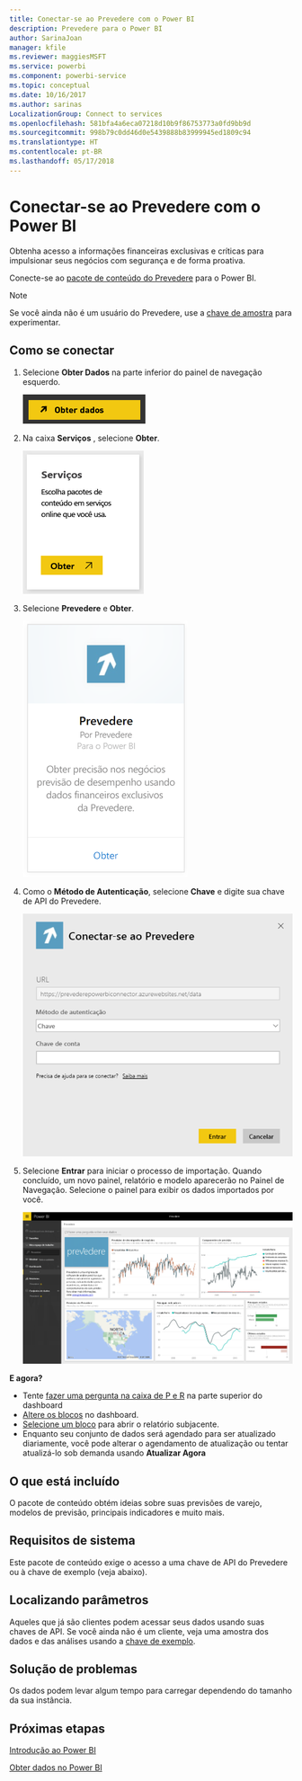 ```yaml
---
title: Conectar-se ao Prevedere com o Power BI
description: Prevedere para o Power BI
author: SarinaJoan
manager: kfile
ms.reviewer: maggiesMSFT
ms.service: powerbi
ms.component: powerbi-service
ms.topic: conceptual
ms.date: 10/16/2017
ms.author: sarinas
LocalizationGroup: Connect to services
ms.openlocfilehash: 581bfa4a6eca07218d10b9f86753773a0fd9bb9d
ms.sourcegitcommit: 998b79c0dd46d0e5439888b83999945ed1809c94
ms.translationtype: HT
ms.contentlocale: pt-BR
ms.lasthandoff: 05/17/2018
---
```

# <a name="connect-to-prevedere-with-power-bi"></a>Conectar-se ao Prevedere com o Power BI
Obtenha acesso a informações financeiras exclusivas e críticas para impulsionar seus negócios com segurança e de forma proativa.

Conecte-se ao [pacote de conteúdo do Prevedere](https://app.powerbi.com/getdata/services/prevedere) para o Power BI.

>[!NOTE]
>Se você ainda não é um usuário do Prevedere, use a [chave de amostra](https://prevederepowerbiconnector.azurewebsites.net/static/learnmore.html) para experimentar.

## <a name="how-to-connect"></a>Como se conectar
1. Selecione **Obter Dados** na parte inferior do painel de navegação esquerdo.
   
   ![](media/service-connect-to-prevedere/getdata.png)
2. Na caixa **Serviços** , selecione **Obter**.
   
   ![](media/service-connect-to-prevedere/services.png)
3. Selecione **Prevedere** e **Obter**.
   
   ![](media/service-connect-to-prevedere/connect.png)
4. Como o **Método de Autenticação**, selecione **Chave** e digite sua chave de API do Prevedere.
   
    ![](media/service-connect-to-prevedere/creds.png)
5. Selecione **Entrar** para iniciar o processo de importação. Quando concluído, um novo painel, relatório e modelo aparecerão no Painel de Navegação. Selecione o painel para exibir os dados importados por você.
   
     ![](media/service-connect-to-prevedere/dashboard.png)

**E agora?**

* Tente [fazer uma pergunta na caixa de P e R](power-bi-q-and-a.md) na parte superior do dashboard
* [Altere os blocos](service-dashboard-edit-tile.md) no dashboard.
* [Selecione um bloco](service-dashboard-tiles.md) para abrir o relatório subjacente.
* Enquanto seu conjunto de dados será agendado para ser atualizado diariamente, você pode alterar o agendamento de atualização ou tentar atualizá-lo sob demanda usando **Atualizar Agora**

## <a name="whats-included"></a>O que está incluído
O pacote de conteúdo obtém ideias sobre suas previsões de varejo, modelos de previsão, principais indicadores e muito mais.

## <a name="system-requirements"></a>Requisitos de sistema
Este pacote de conteúdo exige o acesso a uma chave de API do Prevedere ou à chave de exemplo (veja abaixo).

## <a name="finding-parameters"></a>Localizando parâmetros
<a name="FindingParams"></a>

Aqueles que já são clientes podem acessar seus dados usando suas chaves de API. Se você ainda não é um cliente, veja uma amostra dos dados e das análises usando a [chave de exemplo](https://prevederepowerbiconnector.azurewebsites.net/static/learnmore.html).

## <a name="troubleshooting"></a>Solução de problemas
Os dados podem levar algum tempo para carregar dependendo do tamanho da sua instância.

## <a name="next-steps"></a>Próximas etapas
[Introdução ao Power BI](service-get-started.md)

[Obter dados no Power BI](service-get-data.md)

